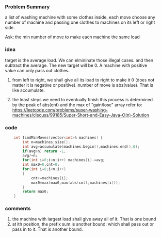 ### Problem Summary
a list of washing machine with some clothes inside, each move choose any number of machine and passing one clothes to machines on its left or right side.

Ask: the min number of move to make each machine the same load

### idea
target is the average load. We can elmininate those illegal cases. and then subtract the average. The new target will be 0.
A machine with positive value can only pass out clothes.
1. from left to right, we shall give all its load to right to make it 0 (does not matter it is negative or positive). number of move is abs(value). That is like accumulate.

2. the least steps we need to eventually finish this process is determined by the peak of abs(cnt) and the max of "gain/lose" array
refer to:
https://leetcode.com/problems/super-washing-machines/discuss/99185/Super-Short-and-Easy-Java-O(n)-Solution


### code
```cpp
    int findMinMoves(vector<int>& machines) {
        int n=machines.size();
        int avg=accumulate(machines.begin(),machines.end(),0);
        if(avg%n) return -1;
        avg/=n;
        for(int i=0;i<n;i++) machines[i]-=avg;
        int max0=0,cnt=0;
        for(int i=0;i<n;i++)
        {
            cnt+=machines[i];
            max0=max(max0,max(abs(cnt),machines[i]));
        }
        return max0;
    }
```

### comments
1. the machine with largest load shall give away all of it. That is one bound
2. at ith position, the prefix sum is another bound: which shall pass out or pass in to it. That is another bound.
